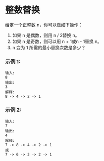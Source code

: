 # 整数替换

给定一个正整数 n，你可以做如下操作：
1. 如果 n 是偶数，则用 n / 2替换 n。
2. 如果 n 是奇数，则可以用 n + 1或n - 1替换 n。
3. n 变为 1 所需的最小替换次数是多少？


### 示例 1:
```
输入:
8
输出:
3
解释:
8 -> 4 -> 2 -> 1
```
### 示例 2:
```
输入:
7
输出:
4
解释:
7 -> 8 -> 4 -> 2 -> 1
或
7 -> 6 -> 3 -> 2 -> 1
```
